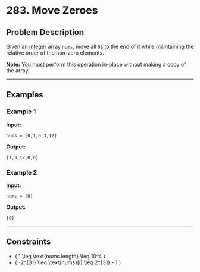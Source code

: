 # 283. Move Zeroes

## Problem Description

Given an integer array `nums`, move all `0`s to the end of it while maintaining the relative order of the non-zero elements.

**Note:** You must perform this operation in-place without making a copy of the array.

---

## Examples

### Example 1

**Input:**

```plaintext
nums = [0,1,0,3,12]
```

**Output:**

```plaintext
[1,3,12,0,0]
```

### Example 2

**Input:**

```plaintext
nums = [0]
```

**Output:**

```plaintext
[0]
```

---

## Constraints

- \( 1 \leq \text{nums.length} \leq 10^4 \)
- \( -2^{31} \leq \text{nums}[i] \leq 2^{31} - 1 \)
